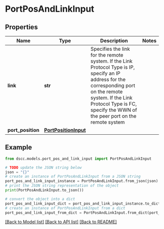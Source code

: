 # PortPosAndLinkInput


## Properties

Name | Type | Description | Notes
------------ | ------------- | ------------- | -------------
**link** | **str** | Specifies the link for the remote system. If the Link Protocol Type is IP, specify an IP address for the corresponding port on the remote system. If the Link Protocol Type is FC, specify the WWN of the peer port on the remote system | 
**port_position** | [**PortPositionInput**](PortPositionInput.md) |  | 

## Example

```python
from dscc.models.port_pos_and_link_input import PortPosAndLinkInput

# TODO update the JSON string below
json = "{}"
# create an instance of PortPosAndLinkInput from a JSON string
port_pos_and_link_input_instance = PortPosAndLinkInput.from_json(json)
# print the JSON string representation of the object
print(PortPosAndLinkInput.to_json())

# convert the object into a dict
port_pos_and_link_input_dict = port_pos_and_link_input_instance.to_dict()
# create an instance of PortPosAndLinkInput from a dict
port_pos_and_link_input_from_dict = PortPosAndLinkInput.from_dict(port_pos_and_link_input_dict)
```
[[Back to Model list]](../README.md#documentation-for-models) [[Back to API list]](../README.md#documentation-for-api-endpoints) [[Back to README]](../README.md)


